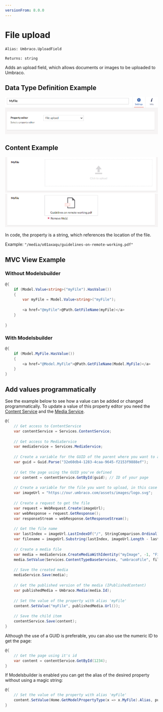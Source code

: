 ```yaml
---
versionFrom: 8.0.0
---
```


# File upload

`Alias: Umbraco.UploadField`

`Returns: string`

Adds an upload field, which allows documents or images to be uploaded to Umbraco.

## Data Type Definition Example

![Data Type Definition Example](images/definition-example.png)

## Content Example

![Content Example Empty](images/content-example-empty.png)
![Content Example](images/content-example.png)

In code, the property is a string, which references the location of the file. 

Example: `"/media/o01axaqu/guidelines-on-remote-working.pdf"`

## MVC View Example

### Without Modelsbuilder
```csharp
@{
    if (Model.Value<string>("myFile").HasValue())
    {
        var myFile = Model.Value<string>("myFile");

        <a href="@myFile">@Path.GetFileName(myFile)</a>
    }

}
```

### With Modelsbuilder

```csharp
@{
    if (Model.MyFile.HasValue())
    {
        <a href="@Model.MyFile">@Path.GetFileName(Model.MyFile)</a>
    }
}
```

## Add values programmatically

See the example below to see how a value can be added or changed programmatically. To update a value of this property editor you need the [Content Service](../../../../../Reference/Management/Services/ContentService/index.md) and the [Media Service](../../../../../Reference/Management/Services/MediaService/index.md).

```csharp
@{
	// Get access to ContentService
	var contentService = Services.ContentService;
	
    // Get access to MediaService 
    var mediaService = Services.MediaService;

	// Create a variable for the GUID of the parent where you want to add a child item
	var guid = Guid.Parse("32e60db4-1283-4caa-9645-f2153f9888ef");

	// Get the page using the GUID you've defined
	var content = contentService.GetById(guid); // ID of your page

	// Create a variable for the file you want to upload, in this case the Our Umbraco logo
	var imageUrl = "https://our.umbraco.com/assets/images/logo.svg";

	// Create a request to get the file
	var request = WebRequest.Create(imageUrl);
	var webResponse = request.GetResponse();
	var responseStream = webResponse.GetResponseStream();

	// Get the file name 
	var lastIndex = imageUrl.LastIndexOf("/", StringComparison.Ordinal) + 1;
	var filename = imageUrl.Substring(lastIndex, imageUrl.Length - lastIndex);

	// Create a media file
	var media = mediaService.CreateMediaWithIdentity("myImage", -1, "File");
	media.SetValue(Services.ContentTypeBaseServices, "umbracoFile", filename, responseStream);

	// Save the created media 
	mediaService.Save(media);

	// Get the published version of the media (IPublishedContent)
	var publishedMedia = Umbraco.Media(media.Id);

	// Set the value of the property with alias 'myFile' 
	content.SetValue("myFile", publishedMedia.Url());

	// Save the child item
	contentService.Save(content);
}
```

Although the use of a GUID is preferable, you can also use the numeric ID to get the page:

```csharp
@{
    // Get the page using it's id
    var content = contentService.GetById(1234); 
}
```

If Modelsbuilder is enabled you can get the alias of the desired property without using a magic string:

```csharp
@{
    // Set the value of the property with alias 'myFile'
    content.SetValue(Home.GetModelPropertyType(x => x.MyFile).Alias, publishedMedia.Url();
}
```
